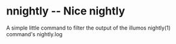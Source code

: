 # nnightly -- Nice nightly

A simple little command to filter the output of the illumos nightly(1)
command's nightly.log

